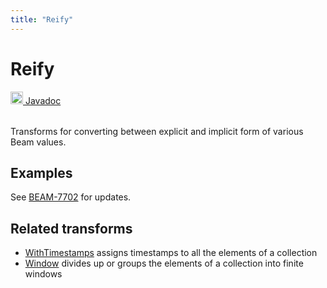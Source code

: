 ```yaml
---
title: "Reify"
---
```

<!--
Licensed under the Apache License, Version 2.0 (the "License");
you may not use this file except in compliance with the License.
You may obtain a copy of the License at

http://www.apache.org/licenses/LICENSE-2.0

Unless required by applicable law or agreed to in writing, software
distributed under the License is distributed on an "AS IS" BASIS,
WITHOUT WARRANTIES OR CONDITIONS OF ANY KIND, either express or implied.
See the License for the specific language governing permissions and
limitations under the License.
-->
# Reify
<table align="left">
    <a target="_blank" class="button"
        href="https://beam.apache.org/releases/javadoc/current/index.html?org/apache/beam/sdk/transforms/Reify.html">
      <img src="/images/logos/sdks/java.png" width="20px" height="20px"
           alt="Javadoc" />
     Javadoc
    </a>
</table>
<br><br>

Transforms for converting between explicit and implicit form of various Beam values.

## Examples
See [BEAM-7702](https://issues.apache.org/jira/browse/BEAM-7702) for updates.

## Related transforms
* [WithTimestamps](/documentation/transforms/java/elementwise/withtimestamps)
  assigns timestamps to all the elements of a collection
* [Window](/documentation/transforms/java/other/window/) divides up or
  groups the elements of a collection into finite windows
